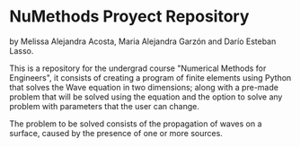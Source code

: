 # NuMethods Proyect Repository
by Melissa Alejandra Acosta, Maria Alejandra Garzón and Darío Esteban Lasso.

This is a repository for the undergrad course "Numerical Methods for Engineers", it consists of creating a program of finite elements using Python that solves the Wave equation in two dimensions; along with a pre-made problem that will be solved using the equation and the option to solve any problem with parameters that the user can change. 

The problem to be solved consists of the propagation of waves on a surface, caused by the presence of one or more sources.
